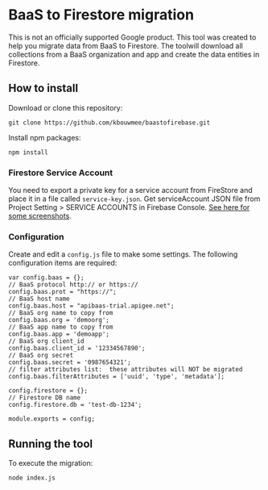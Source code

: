 # BaaS to Firestore migration

This is not an officially supported Google product. This tool was created to help you migrate data from BaaS to Firestore. The toolwill download all collections from a BaaS organization and app and create the data entities in Firestore.

## How to install
Download or clone this repository:
```
git clone https://github.com/kbouwmee/baastofirebase.git
```

Install npm packages:
```
npm install
```

### Firestore Service Account
You need to export a private key for a service account from FireStore and place it in a file called `service-key.json`. Get serviceAccount JSON file from Project Setting > SERVICE ACCOUNTS in Firebase Console. [See here for some screenshots](https://hackernoon.com/filling-cloud-firestore-with-data-3f67d26bd66e).

### Configuration
Create and edit a `config.js` file to make some settings. The following configuration items are required:
```
var config.baas = {};
// BaaS protocol http:// or https://
config.baas.prot = "https://";
// BaaS host name
config.baas.host = "apibaas-trial.apigee.net";
// BaaS org name to copy from
config.baas.org = 'demoorg';
// BaaS app name to copy from
config.baas.app = 'demoapp';
// BaaS org client_id
config.baas.client_id = '12334567890';
// BaaS org secret
config.baas.secret = '0987654321';
// filter attributes list:  these attributes will NOT be migrated
config.baas.filterAttributes = ['uuid', 'type', 'metadata'];

config.firestore = {};
// Firestore DB name
config.firestore.db = 'test-db-1234';

module.exports = config;
``` 

## Running the tool
To execute the migration:
```
node index.js
```
